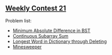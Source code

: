 <h2><a href="https://leetcode.com/contest/leetcode-weekly-contest-21/">Weekly Contest 21</a></h2>
<p>
Problem list:
<ul>
<li><a href="./minimum_absolute_difference_in_bst.md">Minimum Absolute Difference in BST</a></li>
<li><a href="./continuous_subarray_sum.md">Continuous Subarray Sum</a></li>
<li><a href="./longest_word_in_dictionary_through_deleting.md">Longest Word in Dictionary through Deleting</a></li>
<li><a href="./minesweeper.md">Minesweeper</a></li>
</ul>
</p>